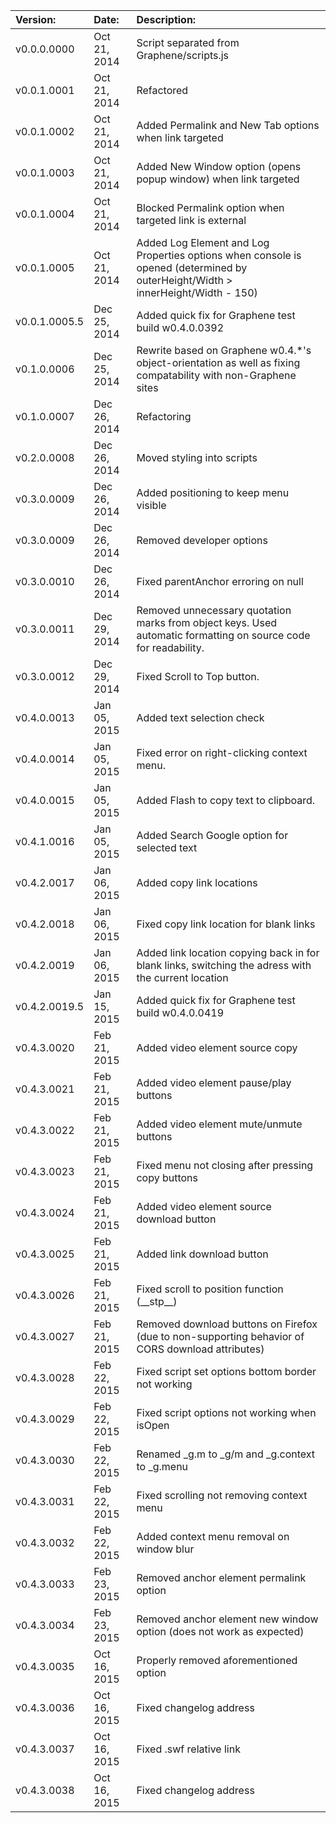 Version:			|	Date:			|	Description:
:-------------------|:------------------|:----------------------------------------------------------------------------------------------------------------------------------
v0.0.0.0000			|	Oct 21, 2014	|	Script separated from Graphene/scripts.js
v0.0.1.0001			|	Oct 21, 2014	|	Refactored
v0.0.1.0002			|	Oct 21, 2014	|	Added Permalink and New Tab options when link targeted
v0.0.1.0003			|	Oct 21, 2014	|	Added New Window option (opens popup window) when link targeted
v0.0.1.0004			|	Oct 21, 2014	|	Blocked Permalink option when targeted link is external
v0.0.1.0005			|	Oct 21, 2014	|	Added Log Element and Log Properties options when console is opened (determined by outerHeight/Width > innerHeight/Width - 150)
v0.0.1.0005.5		|	Dec 25, 2014	|	Added quick fix for Graphene test build w0.4.0.0392
v0.1.0.0006			|	Dec 25, 2014	|	Rewrite based on Graphene w0.4.*'s object-orientation as well as fixing compatability with non-Graphene sites
v0.1.0.0007			|	Dec 26, 2014	|	Refactoring	
v0.2.0.0008			|	Dec 26, 2014	|	Moved styling into scripts
v0.3.0.0009			|	Dec 26, 2014	|	Added positioning to keep menu visible
v0.3.0.0009			|	Dec 26, 2014	|	Removed developer options
v0.3.0.0010			|	Dec 26, 2014	|	Fixed parentAnchor erroring on null	
v0.3.0.0011			|	Dec 29, 2014	|	Removed unnecessary quotation marks from object keys. Used automatic formatting on source code for readability.	
v0.3.0.0012			|	Dec 29, 2014	|	Fixed Scroll to Top button.	
v0.4.0.0013			|	Jan 05, 2015	|	Added text selection check
v0.4.0.0014			|	Jan 05, 2015	|	Fixed error on right-clicking context menu.
v0.4.0.0015			|	Jan 05, 2015	|	Added Flash to copy text to clipboard.
v0.4.1.0016			|	Jan 05, 2015	|	Added Search Google option for selected text
v0.4.2.0017			|	Jan 06, 2015	|	Added copy link locations
v0.4.2.0018			|	Jan 06, 2015	|	Fixed copy link location for blank links
v0.4.2.0019			|	Jan 06, 2015	|	Added link location copying back in for blank links, switching the adress with the current location
v0.4.2.0019.5		|	Jan 15, 2015	|	Added quick fix for Graphene test build w0.4.0.0419
v0.4.3.0020			|	Feb 21, 2015	|	Added video element source copy
v0.4.3.0021			|	Feb 21, 2015	|	Added video element pause/play buttons
v0.4.3.0022			|	Feb 21, 2015	|	Added video element mute/unmute buttons
v0.4.3.0023			|	Feb 21, 2015	|	Fixed menu not closing after pressing copy buttons
v0.4.3.0024			|	Feb 21, 2015	|	Added video element source download button
v0.4.3.0025			|	Feb 21, 2015	|	Added link download button
v0.4.3.0026			|	Feb 21, 2015	|	Fixed scroll to position function (\_\_stp\_\_)
v0.4.3.0027			|	Feb 21, 2015	|	Removed download buttons on Firefox (due to non-supporting behavior of CORS download attributes)
v0.4.3.0028			|	Feb 22, 2015	|	Fixed script set options bottom border not working
v0.4.3.0029			|	Feb 22, 2015	|	Fixed script options not working when isOpen
v0.4.3.0030			|	Feb 22, 2015	|	Renamed _g.m to _g/m and _g.context to _g.menu
v0.4.3.0031			|	Feb 22, 2015	|	Fixed scrolling not removing context menu
v0.4.3.0032			|	Feb 22, 2015	|	Added context menu removal on window blur
v0.4.3.0033			|	Feb 23, 2015	|	Removed anchor element permalink option
v0.4.3.0034			|	Feb 23, 2015	|	Removed anchor element new window option (does not work as expected)
v0.4.3.0035			|	Oct 16, 2015	|	Properly removed aforementioned option
v0.4.3.0036			|	Oct 16, 2015	|	Fixed changelog address
v0.4.3.0037			|	Oct 16, 2015	|	Fixed .swf relative link
v0.4.3.0038			|	Oct 16, 2015	|	Fixed changelog address